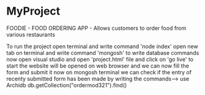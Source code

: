# MyProject

FOODIE - FOOD ORDERING APP - Allows customers to order food from various restaurants

To run the project open terminal and write command 'node index'
open new tab on terminal and write command 'mongosh' to write database commands
now open visual studio and open 'project.html' file and click on 'go live' to start
the website will be opened on web browser and we can now fill the form and submit it
now on mongosh terminal we can check if the entry of recenty submitted form has been made by writing the commands--> 
use Archidb
db.getCollection("ordermod321").find()

